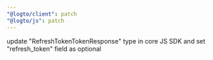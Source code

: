 ```yaml
---
"@logto/client": patch
"@logto/js": patch
---
```


update "RefreshTokenTokenResponse" type in core JS SDK and set "refresh_token" field as optional
